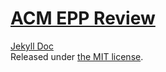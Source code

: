 # [ACM EPP Review](https://csuf-acm.github.io/epp-review/)
  
  
[Jekyll Doc](https://aksakalli.github.io/jekyll-doc-theme/)  
Released under [the MIT license](LICENSE).
